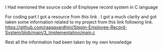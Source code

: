 I Had menioned the source code of Employee record system in C language

For coding part I got a resource from this link . I got a much clarity and got taken some information related to my project from this link following link. 
https://github.com/raagavardhini/Stepin-Employee-Record-System/blob/main/3_Implementation/main.c 

Rest all the information had been taken by my own knowledge 
